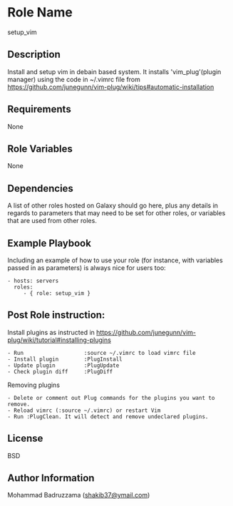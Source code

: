 Role Name
=========

setup_vim

Description
-----------

Install and setup vim in debain based system. It installs 'vim_plug'(plugin manager) using the code in ~/.vimrc file from 
https://github.com/junegunn/vim-plug/wiki/tips#automatic-installation


Requirements
------------

None

Role Variables
--------------
None

Dependencies
------------

A list of other roles hosted on Galaxy should go here, plus any details in regards to parameters that may need to be set for other roles, or variables that are used from other roles.

Example Playbook
----------------

Including an example of how to use your role (for instance, with variables passed in as parameters) is always nice for users too:

    - hosts: servers
      roles:
         - { role: setup_vim }

Post Role instruction:
----------------------
Install plugins as instructed in https://github.com/junegunn/vim-plug/wiki/tutorial#installing-plugins

    - Run 				    :source ~/.vimrc to load vimrc file
    - Install plugin		:PlugInstall
    - Update plugin 		:PlugUpdate
    - Check plugin diff 	:PlugDiff


Removing plugins

    - Delete or comment out Plug commands for the plugins you want to remove.
    - Reload vimrc (:source ~/.vimrc) or restart Vim
    - Run :PlugClean. It will detect and remove undeclared plugins.


License
-------

BSD

Author Information
------------------

Mohammad Badruzzama (shakib37@ymail.com)
